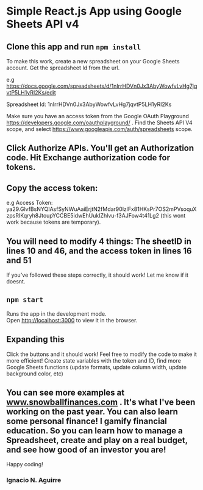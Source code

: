 # Simple React.js App using Google Sheets API v4

## Clone this app and run `npm install`

To make this work, create a new spreadsheet on your Google Sheets account. Get the spreadsheet Id from the url.

e.g https://docs.google.com/spreadsheets/d/1nIrrHDVn0Jx3AbyWowfvLvHg7jqvtP5LH1yRI2Ks/edit

Spreadsheet Id: 1nIrrHDVn0Jx3AbyWowfvLvHg7jqvtP5LH1yRI2Ks

Make sure you have an access token from the Google OAuth Playground https://developers.google.com/oauthplayground/ .
Find the Sheets API V4 scope, and select https://www.googleapis.com/auth/spreadsheets scope.

## Click Authorize APIs. You'll get an Authorization code. Hit Exchange authorization code for tokens.

## Copy the access token:

e.g Access Token: ya29.GlvfBsNYQIAsfSyNWuAaiErjtN2fMdar90lzlFx81HKsPr7OS2mPVsoquXzpsRIKqryh8JtoupYCCBE5idwEhUukIZhlvu-f3AJFow4t41Lg2
(this wont work because tokens are temporary).

## You will need to modify 4 things: The sheetID in lines 10 and 46, and the access token in lines 16 and 51

If you've followed these steps correctly, it should work! Let me know if it doesnt.


## `npm start`

Runs the app in the development mode.<br>
Open [http://localhost:3000](http://localhost:3000) to view it in the browser.


## Expanding this

Click the buttons and it should work! Feel free to modify the code to make it more efficient! Create state variables with the token and ID, find more Google Sheets functions (update formats, update column width, update background color, etc)

## You can see more examples at www.snowballfinances.com . It's what I've been working on the past year. You can also learn some personal finance! I gamify financial education. So you can learn how to manage a Spreadsheet, create and play on a real budget, and see how good of an investor you are!

Happy coding!

### Ignacio N. Aguirre
